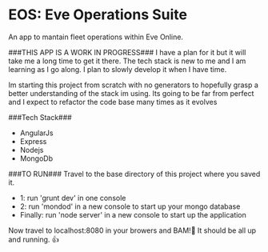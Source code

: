 # EOS: Eve Operations Suite

An app to mantain fleet operations within Eve Online.


###THIS APP IS A WORK IN PROGRESS###
I have a plan for it but it will take me a long time to get it there. The tech stack is new to me and I am learning as I go along. I plan to slowly develop it when I have time. 


Im starting this project from scratch with no generators to hopefully grasp a better understanding of the stack im using. Its going to be far from perfect and I expect to refactor the code base many times as it evolves

###Tech Stack###
- AngularJs
- Express
- Nodejs
- MongoDb

###TO RUN###
Travel to the base directory of this project where you saved it.

- 1: run 'grunt dev' in one console
- 2: run 'mondod'  in a new console to start up your mongo database
- Finally: run 'node server' in a new console to start up the application

Now travel to localhost:8080 in your browers and BAM!:metal: It should be all up and running. :+1: 



